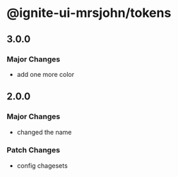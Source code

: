 # @ignite-ui-mrsjohn/tokens

## 3.0.0

### Major Changes

- add one more color

## 2.0.0

### Major Changes

- changed the name

### Patch Changes

- config chagesets
